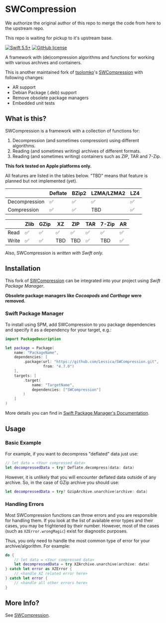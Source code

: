 # SWCompression

We authorize the original author of this repo to merge the code from here to the upstream repo. 

This repo is waiting for pickup to it's upstream base. 

[![Swift 5.5+](https://img.shields.io/badge/Swift-5.5+-blue.svg)](https://developer.apple.com/swift/)
[![GitHub license](https://img.shields.io/badge/license-MIT-lightgrey.svg)](https://raw.githubusercontent.com/tsolomko/SWCompression/master/LICENSE)

A framework with (de)compression algorithms and functions for working with various archives and containers.

This is another maintained fork of [tsolomko](https://github.com/tsolomko)'s [SWCompression](https://github.com/tsolomko/SWCompression) with following changes:

- AR support
- Debian Package (.deb) support
- Remove obsolete package managers
- Embedded unit tests

## What is this?

SWCompression is a framework with a collection of functions for:

1. Decompression (and sometimes compression) using different algorithms.
2. Reading (and sometimes writing) archives of different formats.
3. Reading (and sometimes writing) containers such as ZIP, TAR and 7-Zip.

**This fork tested on Apple platforms only.**

All features are listed in the tables below. "TBD" means that feature is planned but not implemented (yet).

|               | Deflate | BZip2 | LZMA/LZMA2 | LZ4 |
| ------------- | ------- | ----- | ---------- | --- | 
| Decompression | ✅      | ✅     | ✅         | ✅  |
| Compression   | ✅      | ✅     | TBD        | ✅  |

|       | Zlib | GZip | XZ  | ZIP | TAR | 7-Zip | AR  |
| ----- | ---- | ---- | --- | --- | --- | ----- | --- |
| Read  | ✅   | ✅    | ✅  | ✅  | ✅   | ✅    | ✅  |
| Write | ✅   | ✅    | TBD | TBD | ✅   | TBD   | ✅ |

Also, SWCompression is _written with Swift only._

## Installation

This fork of [SWCompression](https://github.com/tsolomko/SWCompression) can be integrated into your project using *Swift Package Manager*.

**Obsolete package managers like *Cocoapods* and *Carthage* were removed.**

### Swift Package Manager

To install using SPM, add SWCompression to you package dependencies and specify it as a dependency for your target, e.g.:

```swift
import PackageDescription

let package = Package(
    name: "PackageName",
    dependencies: [
        .package(url: "https://github.com/Lessica/SWCompression.git",
                 from: "4.7.0")
    ],
    targets: [
        .target(
            name: "TargetName",
            dependencies: ["SWCompression"]
        )
    ]
)
```

More details you can find in [Swift Package Manager's Documentation](https://github.com/apple/swift-package-manager/tree/main/Documentation).

## Usage

### Basic Example

For example, if you want to decompress "deflated" data just use:

```swift
// let data = <Your compressed data>
let decompressedData = try? Deflate.decompress(data: data)
```

However, it is unlikely that you will encounter deflated data outside of any archive. So, in the case of GZip archive
you should use:

```swift
let decompressedData = try? GzipArchive.unarchive(archive: data)
```

### Handling Errors

Most SWCompression functions can throw errors and you are responsible for handling them. If you look at the list of
available error types and their cases, you may be frightened by their number. However, most of the cases (such as
`XZError.wrongMagic`) exist for diagnostic purposes.

Thus, you only need to handle the most common type of error for your archive/algorithm. For example:

```swift
do {
    // let data = <Your compressed data>
    let decompressedData = try XZArchive.unarchive(archive: data)
} catch let error as XZError {
    // <handle XZ related error here>
} catch let error {
    // <handle all other errors here>
}
```

## More Info?

See [SWCompression](https://github.com/tsolomko/SWCompression).
